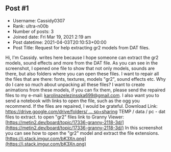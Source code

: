 ## Post #1
- Username: Cassidy0307
- Rank: ultra-n00b
- Number of posts: 3
- Joined date: Fri Mar 19, 2021 2:19 am
- Post datetime: 2021-04-03T20:10:53+00:00
- Post Title: Request for help extracting gr2 models from DAT files.

Hi, I'm Cassidy. writes here because I hope someone can extract the gr2 models, sound effects and more from the DAT file. As you can see in the screenshot, I opened one file to show that not only models, sounds are there, but also folders where you can open these files. I want to repair all the files that are there: fonts, textures, models
"gr2", sound effects etc. Why do I care so much about unpacking all these files? I want to create animations from these models, if you can fix them, please send the repaired files to my e-mail: [karolinazelezinsska699@gmail.com](mailto:karolinazelezinsska699@gmail.com). I also want you to send a notebook with links to open the file, such as the ogg you recommend. If the files are repaired, I would be grateful. Download Link: [https://drive.google.com/drive/folders/ ... sp=sharing](https://drive.google.com/drive/folders/1QrMqNzgfYqMHygcXCy2Fosqg2gH3wIV3?usp=sharing)
TEMP / data / pc - dat files to extract.
to open "gr2" files link to Granny Viewer: [https://metin2.dev/board/topic/17336-granny-2118-3d/](https://metin2.dev/board/topic/17336-granny-2118-3d/)
In this screenshot you can see how to open the "gr2" model and extract the file extensions.
[https://i.stack.imgur.com/bK3Xn.png](https://i.stack.imgur.com/bK3Xn.png)
